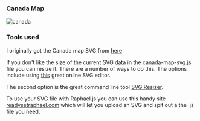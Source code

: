 ### Canada Map

![canada](https://cldup.com/jGZ4MT1XSK.png)


### Tools used
I originally got the Canada map SVG from [here](http://commons.wikimedia.org/wiki/File:Canada_blank_map.svg)

If you don't like the size of the current SVG data in the canada-map-svg.js file you can resize it. There are a number of ways to do this. The options include using [this](http://svg-edit.googlecode.com/svn/branches/2.6/editor/svg-editor.html) great online SVG editor.

The second option is the great command line tool [SVG Resizer](https://github.com/vieron/svg-resizer).

To use your SVG file with Raphael.js you can use this handy site [readysetraphael.com](www.readysetraphael.com) which will let you upload an SVG and spit out a the .js file you need.